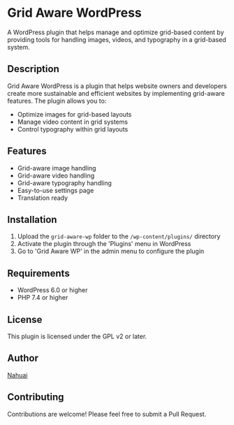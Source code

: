 # Grid Aware WordPress

A WordPress plugin that helps manage and optimize grid-based content by providing tools for handling images, videos, and typography in a grid-based system.

## Description

Grid Aware WordPress is a plugin that helps website owners and developers create more sustainable and efficient websites by implementing grid-aware features. The plugin allows you to:

- Optimize images for grid-based layouts
- Manage video content in grid systems
- Control typography within grid layouts

## Features

- Grid-aware image handling
- Grid-aware video handling
- Grid-aware typography handling
- Easy-to-use settings page
- Translation ready

## Installation

1. Upload the `grid-aware-wp` folder to the `/wp-content/plugins/` directory
2. Activate the plugin through the 'Plugins' menu in WordPress
3. Go to 'Grid Aware WP' in the admin menu to configure the plugin

## Requirements

- WordPress 6.0 or higher
- PHP 7.4 or higher

## License

This plugin is licensed under the GPL v2 or later.

## Author

[Nahuai](https://github.com/nahuai)

## Contributing

Contributions are welcome! Please feel free to submit a Pull Request. 